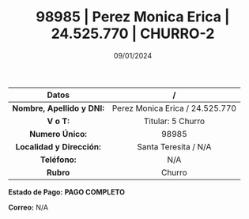 ﻿---
title: 98985 | Perez Monica Erica | 24.525.770 | CHURRO-2
date: 09/01/2024
draft: false
tags: ['santa teresita', 'titular', 'churro']
---

|          **Datos**          |  /  |
|:---------------------------:|:---:|
| **Nombre, Apellido y DNI:** | Perez Monica Erica / 24.525.770 |
|          **V o T:**         | Titular: 5 Churro |
|      **Numero Único:**      | 98985 |
|  **Localidad y Dirección:** | Santa Teresita / N/A |
|        **Teléfono:**        | N/A |
|          **Rubro**          | Churro |

**Estado de Pago:** **PAGO COMPLETO**

**Correo:** N/A
